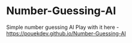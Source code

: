 # Number-Guessing-AI
Simple number guessing AI
Play with it here - https://pouekdev.github.io/Number-Guessing-AI

